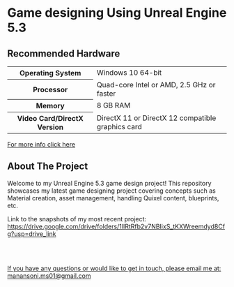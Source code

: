 <h1>Game designing Using Unreal Engine 5.3</h1>

<h2>Recommended Hardware</h2>
<table>
  <tr>
    <th>Operating System</th>
    <td>Windows 10 64-bit</td>
  </tr>
    <tr>
    <th>Processor</th>
    <td>Quad-core Intel or AMD, 2.5 GHz or faster</td>
  </tr>
    <tr>
    <th>Memory</th>
    <td>8 GB RAM</td>
  </tr>
      <tr>
    <th>Video Card/DirectX Version</th>
    <td>DirectX 11 or DirectX 12 compatible graphics card</td>
  </tr>
</table>
<a href = https://docs.unrealengine.com/4.27/en-US/Basics/InstallingUnrealEngine/RecommendedSpecifications/ target='_blank'>For more info click here</a>
</p>

<h2> About The Project </h2>
<p>Welcome to my Unreal Engine 5.3 game design project! This repository showcases my latest game designing project covering concepts such as Material creation, asset management, handling Quixel content, blueprints, etc.</p>
<p>Link to the snapshots of my most recent project: <a href='https://drive.google.com/drive/folders/1lIRtRfb2v7NBIixS_tKXWreemdyd8Cfg?usp=drive_link'>https://drive.google.com/drive/folders/1lIRtRfb2v7NBIixS_tKXWreemdyd8Cfg?usp=drive_link</p>
<br><br>
<p>
  If you have any questions or would like to get in touch, please email me at: <a href='mailto:manansoni.ms01@gmail.com'>manansoni.ms01@gmail.com</a>
</p>
